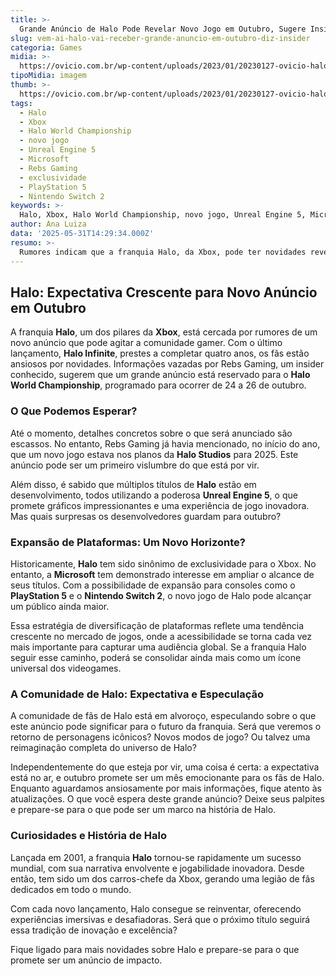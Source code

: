 ```yaml
---
title: >-
  Grande Anúncio de Halo Pode Revelar Novo Jogo em Outubro, Sugere Insider
slug: vem-ai-halo-vai-receber-grande-anuncio-em-outubro-diz-insider
categoria: Games
midia: >-
  https://ovicio.com.br/wp-content/uploads/2023/01/20230127-ovicio-halo-infinite-xbox.jpg
tipoMidia: imagem
thumb: >-
  https://ovicio.com.br/wp-content/uploads/2023/01/20230127-ovicio-halo-infinite-xbox.jpg
tags:
  - Halo
  - Xbox
  - Halo World Championship
  - novo jogo
  - Unreal Engine 5
  - Microsoft
  - Rebs Gaming
  - exclusividade
  - PlayStation 5
  - Nintendo Switch 2
keywords: >-
  Halo, Xbox, Halo World Championship, novo jogo, Unreal Engine 5, Microsoft, Rebs Gaming, exclusividade, PlayStation 5, Nintendo Switch 2
author: Ana Luiza
data: '2025-05-31T14:29:34.000Z'
resumo: >-
  Rumores indicam que a franquia Halo, da Xbox, pode ter novidades reveladas durante o Halo World Championship em outubro. Expectativas giram em torno de um novo título desenvolvido na Unreal Engine 5.
---
```


## Halo: Expectativa Crescente para Novo Anúncio em Outubro

A franquia **Halo**, um dos pilares da **Xbox**, está cercada por rumores de um novo anúncio que pode agitar a comunidade gamer. Com o último lançamento, **Halo Infinite**, prestes a completar quatro anos, os fãs estão ansiosos por novidades. Informações vazadas por Rebs Gaming, um insider conhecido, sugerem que um grande anúncio está reservado para o **Halo World Championship**, programado para ocorrer de 24 a 26 de outubro.

### O Que Podemos Esperar?

Até o momento, detalhes concretos sobre o que será anunciado são escassos. No entanto, Rebs Gaming já havia mencionado, no início do ano, que um novo jogo estava nos planos da **Halo Studios** para 2025. Este anúncio pode ser um primeiro vislumbre do que está por vir.

Além disso, é sabido que múltiplos títulos de **Halo** estão em desenvolvimento, todos utilizando a poderosa **Unreal Engine 5**, o que promete gráficos impressionantes e uma experiência de jogo inovadora. Mas quais surpresas os desenvolvedores guardam para outubro?

### Expansão de Plataformas: Um Novo Horizonte?

Historicamente, **Halo** tem sido sinônimo de exclusividade para o Xbox. No entanto, a **Microsoft** tem demonstrado interesse em ampliar o alcance de seus títulos. Com a possibilidade de expansão para consoles como o **PlayStation 5** e o **Nintendo Switch 2**, o novo jogo de Halo pode alcançar um público ainda maior.

Essa estratégia de diversificação de plataformas reflete uma tendência crescente no mercado de jogos, onde a acessibilidade se torna cada vez mais importante para capturar uma audiência global. Se a franquia Halo seguir esse caminho, poderá se consolidar ainda mais como um ícone universal dos videogames.

### A Comunidade de Halo: Expectativa e Especulação

A comunidade de fãs de Halo está em alvoroço, especulando sobre o que este anúncio pode significar para o futuro da franquia. Será que veremos o retorno de personagens icônicos? Novos modos de jogo? Ou talvez uma reimaginação completa do universo de Halo?

Independentemente do que esteja por vir, uma coisa é certa: a expectativa está no ar, e outubro promete ser um mês emocionante para os fãs de Halo. Enquanto aguardamos ansiosamente por mais informações, fique atento às atualizações. O que você espera deste grande anúncio? Deixe seus palpites e prepare-se para o que pode ser um marco na história de Halo.

### Curiosidades e História de Halo

Lançada em 2001, a franquia **Halo** tornou-se rapidamente um sucesso mundial, com sua narrativa envolvente e jogabilidade inovadora. Desde então, tem sido um dos carros-chefe da Xbox, gerando uma legião de fãs dedicados em todo o mundo.

Com cada novo lançamento, Halo consegue se reinventar, oferecendo experiências imersivas e desafiadoras. Será que o próximo título seguirá essa tradição de inovação e excelência?

Fique ligado para mais novidades sobre Halo e prepare-se para o que promete ser um anúncio de impacto.
